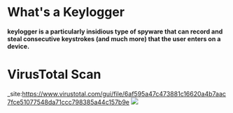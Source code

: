 # What's a Keylogger
**keylogger is a particularly insidious type of spyware that can record and steal consecutive keystrokes (and much more) that the user enters on a device.**
# VirusTotal Scan
_site:https://www.virustotal.com/gui/file/6af595a47c473881c16620a4b7aac7fce51077548da71ccc798385a44c157b9e
<img src="https://cdn.discordapp.com/attachments/850169413331189800/952255135625642105/unknown.png">
